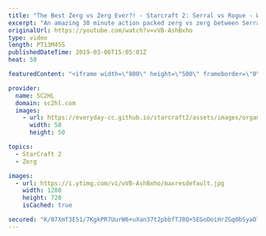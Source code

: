 ```yaml
---
title: "The Best Zerg vs Zerg Ever?! - Starcraft 2: Serral vs Rogue - WCS"
excerpt: "An amazing 30 minute action packed zerg vs zerg between Serral and Rogue. During the Starcraft 2 WCS Global Finals. Full of blinding clouds, nydus worms and lots of shenanigans.  ► http://bit.ly/SC2HLsubscribe - SUBSCRIBE to SC2HL!  ► Watch the full VOD: https://www.twitch.tv/videos/331275443    Thank"
originalUrl: https://youtube.com/watch?v=vVB-AshBxho
type: video
length: PT13M45S
publishedDateTime: 2019-03-06T15:05:01Z
heat: 50

featuredContent: "<iframe width=\"800\" height=\"500\" frameborder=\"0\" src=\"https://www.youtube.com/embed/vVB-AshBxho\" allow=\"accelerometer; autoplay; encrypted-media; gyroscope; picture-in-picture\" allowfullscreen></iframe>"

provider:
  name: SC2HL
  domain: sc2hl.com
  images:
    - url: https://everyday-cc.github.io/starcraft2/assets/images/organizations/sc2hl.com-50x50.jpg
      width: 50
      height: 50

topics:
  - StarCraft 2
  - Zerg

images:
  - url: https://i.ytimg.com/vi/vVB-AshBxho/maxresdefault.jpg
    width: 1280
    height: 720
    isCached: true

secured: "K/07XmT3E51/7KgkPR7UurW6+uXan37t2pbbfTJ8Q+5EGoDoiHrZGq0bSyaOlx5G0N4Vw3NSofHFvAEACqKyN8pBCoFgqN7zl7vwPxrV4ULLvM7ssotkd0FLt3ZOTJheYjci9uii2JO1GO+v181VFeYV0qDJ2PP7rgIWBETHird3bRzYCsFOfpmWk7LdFV2f8MuCv5RJb+3Zbayo+Z7crQWdpnfLvJ9u1dm3RRcctWqb4ZIpi7OFZ8huNGfNfw8gOSI2/Qvx2XmJ9U1s6gCzFGI3gtxswbE6ruXcVwTjl74OIk93RENfrfj7b2kBvUBowUyYE8VF/aPQvHtcT307dBUStIsI8dtilJTqot+ongXT/sp3H1WZ5ihWXVwnCmucio6V1+PxUERgV9yuCerenlDUSz7YbeK0/7rUODLS99STOaaWTmlfGZIVM0WCu2I3;KNr7fq7LMp2QUBj6QdL+mQ=="
---
```


